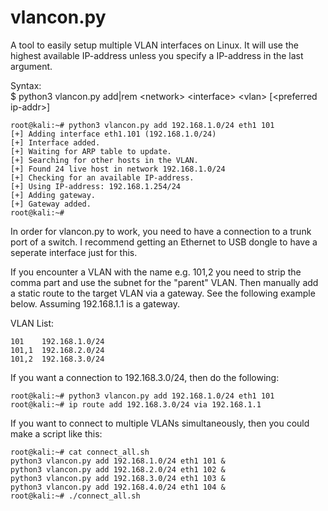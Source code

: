 # vlancon.py

A tool to easily setup multiple VLAN interfaces on Linux. It will use the highest available IP-address unless you specify a IP-address in the last argument.  

Syntax:    
$ python3 vlancon.py add|rem &lt;network&gt; &lt;interface&gt; &lt;vlan&gt; [&lt;preferred ip-addr&gt;]

```
root@kali:~# python3 vlancon.py add 192.168.1.0/24 eth1 101
[+] Adding interface eth1.101 (192.168.1.0/24)  
[+] Interface added.
[+] Waiting for ARP table to update.
[+] Searching for other hosts in the VLAN.
[+] Found 24 live host in network 192.168.1.0/24
[+] Checking for an available IP-address.
[+] Using IP-address: 192.168.1.254/24
[+] Adding gateway.
[+] Gateway added.
root@kali:~#  
```
  
In order for vlancon.py to work, you need to have a connection to a trunk port of a switch. I recommend getting an Ethernet to USB dongle to have a seperate interface just for this.  
  
If you encounter a VLAN with the name e.g. 101,2 you need to strip the comma part and use the subnet for the "parent" VLAN. Then manually add a static route to the target VLAN via a gateway. See the following example below. Assuming 192.168.1.1 is a gateway.
  
VLAN List:
```
101    192.168.1.0/24
101,1  192.168.2.0/24
101,2  192.168.3.0/24
```

If you want a connection to 192.168.3.0/24, then do the following:
```
root@kali:~# python3 vlancon.py add 192.168.1.0/24 eth1 101
root@kali:~# ip route add 192.168.3.0/24 via 192.168.1.1
```
  
If you want to connect to multiple VLANs simultaneously, then you could make a script like this:
```
root@kali:~# cat connect_all.sh
python3 vlancon.py add 192.168.1.0/24 eth1 101 &
python3 vlancon.py add 192.168.2.0/24 eth1 102 &
python3 vlancon.py add 192.168.3.0/24 eth1 103 &
python3 vlancon.py add 192.168.4.0/24 eth1 104 &
root@kali:~# ./connect_all.sh
```
  
